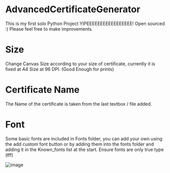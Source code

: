 # AdvancedCertificateGenerator
This is my first solo Python Project YIPEEEEEEEEEEEEEEEEE! Open sourced :) Please feel free to make improvements.


# Size
Change Canvas Size according to your size of certificate, currently it is fixed at A4 Size at 96 DPI. (Good Enough for prints) 

# Certificate Name
The Name of the certificate is taken from the last textbox / file added. 

# Font
Some basic fonts are included in Fonts folder, you can add your own using the add custom font button or by adding them into the fonts folder and adding it in the Known_fonts list at the start. Ensure fonts are only true type (tff)


![image](https://github.com/UtkarshTheWise/AdvancedCertificateGenerator/assets/79375111/1c14661f-45df-490a-b4c9-52d4ac0a4cd1)
